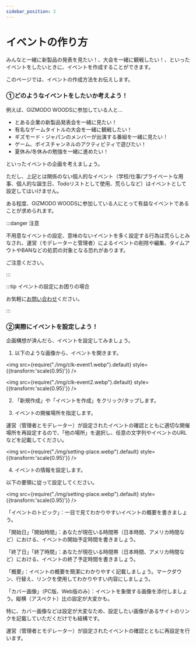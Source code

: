 ```yaml
---
sidebar_position: 2
---
```


# イベントの作り方

みんなと一緒に新製品の発表を見たい！、大会を一緒に観戦したい！、といったイベントをしたいときに、イベントを作成することができます。

このページでは、イベントの作成方法をお伝えします。

### ①どのようなイベントをしたいか考えよう！

例えば、GIZMODO WOODSに参加している人と...

* とある企業の新製品発表会を一緒に見たい！
* 有名なゲームタイトルの大会を一緒に観戦したい！
* ギズモード・ジャパンのメンバーが出演する番組を一緒に見たい！
* ゲーム、ボイスチャンネルのアクティビティで遊びたい！
* 夏休み/冬休みの勉強を一緒に進めたい！

といったイベントの企画を考えましょう。

ただし、上記とは関係のない個人的なイベント（学校/仕事/プライベートな用事、個人的な誕生日、Todoリストとして使用、荒らしなど）はイベントとして設定してはいけません。

ある程度、GIZMODO WOODSに参加している人にとって有益なイベントであることが求められます。

:::danger 注意

不用意なイベントの設定、意味のないイベントを多く設定する行為は荒らしとみなされ、運営（モデレーターと管理者）によるイベントの削除や編集、タイムアウトやBANなどの処罰の対象となる恐れがあります。

ご注意ください。

:::

:::tip イベントの設定にお困りの場合

お気軽に[お問い合わせ](/docs/tutorial-inquiry/qa-faq.md)ください。

:::

### ②実際にイベントを設定しよう！

企画構想が済んだら、イベントを設定してみましょう。

1. 以下のような画像から、イベントを開きます。

<img src={require("./img/clk-event1.webp").default} style={{transform:'scale(0.95)'}} />

<img src={require("./img/clk-event2.webp").default} style={{transform:'scale(0.95)'}} />

2. 「新規作成」や「イベントを作成」をクリック/タップします。

3. イベントの開催場所を指定します。

運営（管理者とモデレーター）が設定されたイベントの確認とともに適切な開催場所を再設定するので、「他の場所」を選択し、任意の文字列やイベントのURLなどを記載してください。

<img src={require("./img/setting-place.webp").default} style={{transform:'scale(0.95)'}} />

4. イベントの情報を設定します。

以下の要領に従って設定してください。

<img src={require("./img/setting-place.webp").default} style={{transform:'scale(0.95)'}} />

「イベントのトピック」：一目で見てわかりやすいイベントの概要を書きましょう。

「開始日」「開始時間」：あなたが現在いる時間帯（日本時間、アメリカ時間など）における、イベントの開始予定時間を書きましょう。

「終了日」「終了時間」：あなたが現在いる時間帯（日本時間、アメリカ時間など）における、イベントの終了予定時間を書きましょう。

「概要」：イベントの概要を簡潔にわかりやすく記載しましょう。マークダウン、行替え、リンクを使用してわかりやすい内容にしましょう。

「カバー画像」（PC版、Web版のみ）：イベントを象徴する画像を添付しましょう。縦横（アスペクト）比の設定が大変かも。

特に、カバー画像などは設定が大変なため、設定したい画像があるサイトのリンクを記載していただくだけでも結構です。

運営（管理者とモデレーター）が設定されたイベントの確認とともに再設定を行います。
